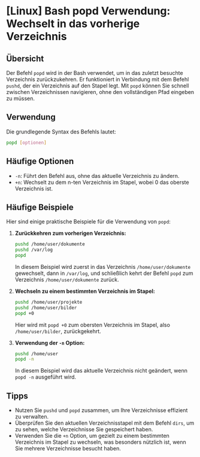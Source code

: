 # [Linux] Bash popd Verwendung: Wechselt in das vorherige Verzeichnis

## Übersicht
Der Befehl `popd` wird in der Bash verwendet, um in das zuletzt besuchte Verzeichnis zurückzukehren. Er funktioniert in Verbindung mit dem Befehl `pushd`, der ein Verzeichnis auf den Stapel legt. Mit `popd` können Sie schnell zwischen Verzeichnissen navigieren, ohne den vollständigen Pfad eingeben zu müssen.

## Verwendung
Die grundlegende Syntax des Befehls lautet:

```bash
popd [optionen]
```

## Häufige Optionen
- `-n`: Führt den Befehl aus, ohne das aktuelle Verzeichnis zu ändern.
- `+n`: Wechselt zu dem n-ten Verzeichnis im Stapel, wobei 0 das oberste Verzeichnis ist.

## Häufige Beispiele
Hier sind einige praktische Beispiele für die Verwendung von `popd`:

1. **Zurückkehren zum vorherigen Verzeichnis:**
   ```bash
   pushd /home/user/dokumente
   pushd /var/log
   popd
   ```
   In diesem Beispiel wird zuerst in das Verzeichnis `/home/user/dokumente` gewechselt, dann in `/var/log`, und schließlich kehrt der Befehl `popd` zum Verzeichnis `/home/user/dokumente` zurück.

2. **Wechseln zu einem bestimmten Verzeichnis im Stapel:**
   ```bash
   pushd /home/user/projekte
   pushd /home/user/bilder
   popd +0
   ```
   Hier wird mit `popd +0` zum obersten Verzeichnis im Stapel, also `/home/user/bilder`, zurückgekehrt.

3. **Verwendung der `-n` Option:**
   ```bash
   pushd /home/user
   popd -n
   ```
   In diesem Beispiel wird das aktuelle Verzeichnis nicht geändert, wenn `popd -n` ausgeführt wird.

## Tipps
- Nutzen Sie `pushd` und `popd` zusammen, um Ihre Verzeichnisse effizient zu verwalten.
- Überprüfen Sie den aktuellen Verzeichnisstapel mit dem Befehl `dirs`, um zu sehen, welche Verzeichnisse Sie gespeichert haben.
- Verwenden Sie die `+n` Option, um gezielt zu einem bestimmten Verzeichnis im Stapel zu wechseln, was besonders nützlich ist, wenn Sie mehrere Verzeichnisse besucht haben.